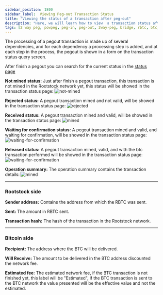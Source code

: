 ```yaml
---
sidebar_position: 1800
sidebar_label:  Viewing Peg-out Transaction Status
title: "Viewing the status of a transaction after peg-out"
description: "Here, we will learn how to view  a transaction status after a peg-out."
tags: [2 way peg, powpeg, peg-in, peg-out, 2way-peg, bridge, rbtc, btc, testnet, mainnet, trezor, liquality, leger, guide, setup, integrate, use]
---
```


The processing of a pegout transaction is made up of several dependencies, and for each dependency a processing step is added, and at each step in the process, the pegout is shown in a form on the transaction status query screen.

After finish a pegout you can search for the current status in the [status page](https://app.2wp.rootstock.io/status)

**Not mined status:**
Just after finish a pegout transaction, this transaction is not mined in the Rootstock network yet, this status will be showed in the transaction status page:
![not-mined](/img/resources/two-way-peg-app/using-hd-wallets/1-not-mined.png)

**Rejected status:**
A pegout transaction mined and not valid, will be showed in the transaction status page:
![rejected](/img/resources/two-way-peg-app/using-hd-wallets/pegout-rejected.png)

**Received status:**
A pegout transaction mined and valid, will be showed in the transaction status page:
![mined](/img/resources/two-way-peg-app/using-hd-wallets/2-mined.png)

**Waiting for confirmation status:**
A pegout transaction mined and valid, and waiting for confirmation, will be showed in the transaction status page:
![waiting-for-confirmation](/img/resources/two-way-peg-app/using-hd-wallets/waiting-for-confirmation.png)

**Released status:**
A pegout transaction mined, valid, and with the btc transaction performed will be showed in the transaction status page:
![waiting-for-confirmation](/img/resources/two-way-peg-app/using-hd-wallets/released.png)

**Operation summary:**
The operation summary contains the transaction details:
![mined](/img/resources/two-way-peg-app/using-hd-wallets/operation-summary.png)

---
### Rootstock side

**Sender address:** Contains the address from which the RBTC was sent.

**Sent:** The amount in RBTC sent.

**Transaction hash:** The hash of the transaction in the Rootstock network.

--- 
### Bitcoin side

**Recipient:** The address where the BTC will be delivered.

**Will Receive:** The amount to be delivered in the BTC address discounted the network fee.

**Estimated fee:** The estimated network fee, if the BTC transaction is not finished yet, this label will be "Estimated", if the BTC transaction is sent to the BTC network the value presented will be the effective value and not the estimated.